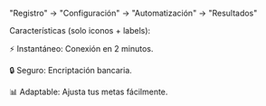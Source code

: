 "Registro" → "Configuración" → "Automatización" → "Resultados"

Características (solo iconos + labels):

⚡ Instantáneo: Conexión en 2 minutos.

🔒 Seguro: Encriptación bancaria.

📊 Adaptable: Ajusta tus metas fácilmente.
